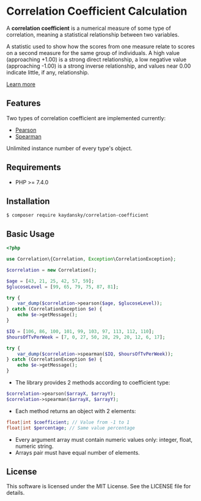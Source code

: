 # Correlation Coefficient Calculation

A **correlation coefficient** is a numerical measure of some type of correlation, meaning a statistical relationship between two variables.

A statistic used to show how the scores from one measure relate to scores on a second measure for the same group of individuals. A high value (approaching +1.00) is a strong direct relationship, a low negative value (approaching -1.00) is a strong inverse relationship, and values near 0.00 indicate little, if any, relationship.

[Learn more](https://en.wikipedia.org/wiki/Correlation_coefficient)

## Features

Two types of correlation coefficient are implemented currently:

* [Pearson](https://en.wikipedia.org/wiki/Pearson_correlation_coefficient)
* [Spearman](https://en.wikipedia.org/wiki/Spearman%27s_rank_correlation_coefficient)

Unlimited instance number of every type's object.

## Requirements

* PHP >= 7.4.0

## Installation

```
$ composer require kaydansky/correlation-coefficient
```

## Basic Usage

```php
<?php

use Correlation\{Correlation, Exception\CorrelationException};

$correlation = new Correlation();

$age = [43, 21, 25, 42, 57, 59];
$glucoseLevel = [99, 65, 79, 75, 87, 81];

try {
    var_dump($correlation->pearson($age, $glucoseLevel));
} catch (CorrelationException $e) {
    echo $e->getMessage();
}

$IQ = [106, 86, 100, 101, 99, 103, 97, 113, 112, 110];
$hoursOfTvPerWeek = [7, 0, 27, 50, 28, 29, 20, 12, 6, 17];

try {
    var_dump($correlation->spearman($IQ, $hoursOfTvPerWeek));
} catch (CorrelationException $e) {
    echo $e->getMessage();
}
```

* The library provides 2 methods according to coefficient type:

```php
$correlation->pearson($arrayX, $arrayY);
$correlation->spearman($arrayX, $arrayY);
```

* Each method returns an object with 2 elements:

```php
float|int $coefficient; // Value from -1 to 1
float|int $percentage; // Same value percentage
```
* Every argument array must contain numeric values only: integer, float, numeric string.
* Arrays pair must have equal number of elements.

## License

This software is licensed under the MIT License. See the LICENSE file for details.
